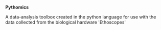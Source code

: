 **Pythomics**

A data-analysis toolbox created in the python language for  use with the data collected from the biological hardware 'Ethoscopes'
